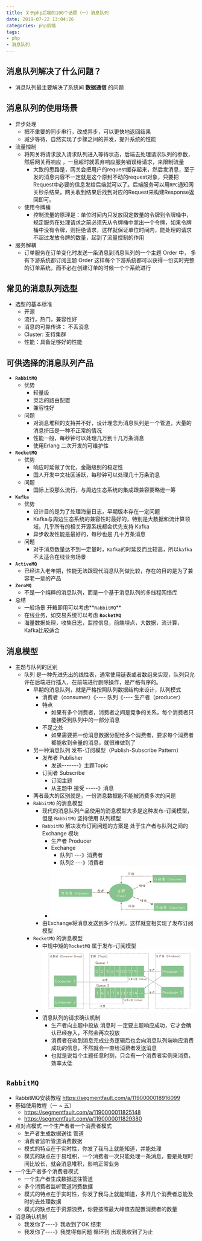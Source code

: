 ```yaml
---
title: 关于php后端的100个话题（一）消息队列
date: 2019-07-22 13:04:26
categories: php后端
tags:
- php
- 消息队列
---
```


## 消息队列解决了什么问题？

- 消息队列最主要解决了系统间 **数据通信** 的问题

## 消息队列的使用场景

- 异步处理
  - 把不重要的同步串行，改成异步，可以更快地返回结果
  - 减少等待，自然实现了步骤之间的并发，提升系统的性能
- 流量控制
  - 将网关将请求放入请求队列进入等待状态，后端去处理请求队列的参数，然后网关再响应 ，一旦超时就丢弃响应服务错误给请求，来限制流量
    - 大致的思路是，网关会把用户的request缓存起来，然后发消息，至于发的消息内容不一定就是这个原封不动的request对象，只要把Request中必要的信息发给后端就可以了。后端服务可以用`RPC`通知网关秒杀结果，网关收到结果后找到对应的Request来构建Response返回即可。
  - 使用令牌桶
    - 控制流量的原理是：单位时间内只发放固定数量的令牌到令牌桶中，规定服务在处理请求之前必须先从令牌桶中拿出一个令牌，如果令牌桶中没有令牌，则拒绝请求，这样就保证单位时间内，能处理的请求不超过发放令牌的数量，起到了流量控制的作用
- 服务解耦
  - 订单服务在订单变化时发送一条消息到消息队列的一个主题 Order 中， 多有下游系统都订阅主题 Order 这样每个下游系统都可以获得一份实时完整的订单系统，而不必在创建订单的时候一个个系统进行

## 常见的消息队列选型
  - 选型的基本标准
    - 开源
    - 流行，热门，兼容性好
    - 消息的可靠传递： 不丢消息
    - Cluster: 支持集群
    - 性能：具备足够好的性能

## 可供选择的消息队列产品

- **`RabbitMQ`**
  - 优势
    - 轻量级
    - 灵活的路由配置
    - 兼容性好
  - 问题
    - 对消息堆积的支持并不好，设计理念为消息队列是一个管道，大量的消息挤压是一种不正常的情况
    - 性能一般，每秒钟可以处理几万到十几万条消息
    - 使用Erlang 二次开发的可维护性
- **`RocketMQ`**
  - 优势
    - 响应时延做了优化，金融级别的稳定性
    - 国人开发中文社区活跃，每秒钟可以处理几十万条消息
  - 问题
    - 国际上没那么流行，与周边生态系统的集成跟兼容要略逊一筹
- **`Kafka`**
  - 优势
    - 设计目的是为了处理海量日志，早期版本存在一定问题
    - Kafka与周边生态系统的兼容性时最好的，特别是大数据和流计算领域，几乎所有的相关开源系统都会优先支持 Kafka
    - 异步收发性能是最好的，每秒也是 几十万条消息
  - 问题
    - 对于消息数量达不到一定量时，`Kafka`的时延反而比较高，所以`kafka`不太适合在线业务场景
- **`ActiveMQ`**
  - 已经进入老年期，性能无法跟现代消息队列做比较，存在的目的是为了兼容老一辈的产品
- **`ZeroMQ`** 
  - 不是一个纯粹的消息队列，而是一个基于消息队列的多线程网络库
- 总结
  - 一般场景 开箱即用可以考虑**`RabbitMQ`**
  - 在线业务，如交易系统可以考虑 **`RocketMQ`** 
  - 海量数据处理，收集日志，监控信息，前端埋点，大数据，流计算，Kafka比较适合

## 消息模型

- 主题与队列的区别
  - 队列 是一种先进先出的线性表，通常使用链表或者数组来实现，队列只允许在后端进行插入，在前端进行删除操作，是严格有序的。
    - 早期的消息队列，就是严格按照队列数据结构来设计，队列模式
      - 消费者（consumer）《---- 队列《---- 生产者（producer）
      - 特点
        - 如果有多个消费者，消费者之间是竞争的关系，每个消费者只能接受到队列中的一部分消息
      - 不足之处
        - 如果需要把一份消息数据分配给多个消费者，要求每个消费者都能收到全量的消息，就很难做到了
    - 另一种消息队列 发布-订阅模型（Publish-Subscribe Pattern）
      - 发布者 Publisher
        - 发送-------》主题Topic
      - 订阅者 Subscribe
        - 订阅主题 
        - 从主题中 接受 -----》消息 
    - 两者最大的区别就是，一份消息数据能不能被消费多次的问题
    - `RabbitMQ` 的消息模型
      - 现代的消息队列产品使用的消息模型大多是这种发布-订阅模型，但是 `RabbitMQ` 坚持使用 队列模型
      - `RabbitMQ` 解决发布订阅问题的方案是 处于生产者与队列之间的Exchange 模块
        - 生产者 Producer
        - Exchange
          - 队列1 ---》消费者
          - 队列2 ---》消费者 
        - ![图片](02.jpg)
      - 由Exchange将消息发送到多个队列，这样就变相实现了发布订阅模型
    - `RocketMQ` 的消息模型
      - 中规中矩的`RocketMQ` 属于发布-订阅模型
      - !["图片"](01.jpg)
      - 消息队列的请求确认机制
        - 生产者向主题中投放 消息时 一定要主题响应成功，它才会确认已经存入，不然会再次投放
        - 消费者在收到消息完成业务逻辑后也会向消息队列端响应消费成功的信息，不然就会一直给消费者发送消息
        - 也就是说每个主题任意时刻，只会有一个消费者实例来消费，效率太低

## **`RabbitMQ`**
- RabbitMQ安装教程 https://segmentfault.com/a/1190000018916099 
- 基础使用教程（一 ~ 五）
  - https://segmentfault.com/a/1190000011825148
  - https://segmentfault.com/a/1190000011829380
- 点对点模式  一个生产者者一个消费者模式
  - 生产者生成数据送往 管道
  - 消费者监听管道消费数据
  - 模式的特点在于实时性，你发了我马上就能知道，并能处理
  - 模式的缺点在于易堆积，一个消费者一次只能处理一条消息，要是处理时间比较长，就会消息堆积，影响正常业务
- 一个生产者多个消费者模式	
  - 一个生产者生成数据送往管道
  - 多个消费者监听管道消费数据
  - 模式的特点在于实时性，你发了我马上就能知道，多开几个消费者总能及时的去处理数据
  - 模式的缺点在于资源浪费，你要按照最大峰值去配置消费者的数量
- 消息确认机制
  - 我发你了----》我收到了OK 结束 
  - 我发你了----》我觉得有问题  循环到 出现我收到了为止
